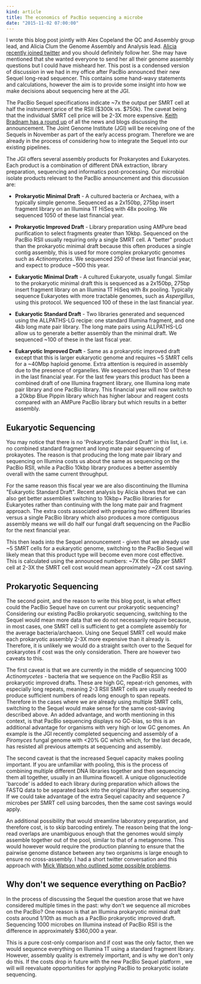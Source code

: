 ```yaml
---
kind: article
title: The economics of PacBio sequencing a microbe
date: "2015-11-02 07:00:00"
---
```


I wrote this blog post jointly with Alex Copeland the QC and Assembly group
lead, and Alicia Clum the Genome Assembly and Analysis lead. [Alicia recently
joined twitter][Alicia] and you should definitely follow her. She may have
mentioned that she wanted everyone to send her all their genome assembly
questions but I could have misheard her. This post is a condensed version of
discussion in we had in my office after PacBio announced their new Sequel
long-read sequencer. This contains some hand-wavy statements and calculations,
however the aim is to provide some insight into how we make decisions about
sequencing here at the JGI.

[Alicia]: https://twitter.com/alicia_clum

The PacBio Sequel specifications indicate ~7x the output per SMRT cell at half
the instrument price of the RSII ($300k vs. $750k). The caveat being that the
individual SMRT cell price will be 2-3X more expensive. [Keith Bradnam has a
round up][Keith Bradnam] of all the news and blogs discussing the announcement.
The Joint Genome Institute (JGI) will be receiving one of the Sequels in
November as part of the early access program. Therefore we are already in the
process of considering how to integrate the Sequel into our existing pipelines.

[Keith Bradnam]: http://www.acgt.me/blog/2015/10/1/who-is-saying-what-about-the-new-pacbio-sequel-system

The JGI offers several assembly products for Prokaryotes and Eukaryotes. Each
product is a combination of different DNA extraction, library preparation,
sequencing and informatics post-processing. Our microbial isolate products
relevant to the PacBio announcement and this discussion are:

  * **Prokaryotic Minimal Draft** - A cultured bacteria or Archaea, with a
    typically simple genome. Sequenced as a 2x150bp, 275bp insert fragment
    library on an Illumina 1T HiSeq with 48x pooling. We sequenced 1050 of
    these last financial year.

  * **Prokaryotic Improved Draft** - Library preparation using AMPure bead
    purification to select fragments greater than 10kbp. Sequenced on the
    PacBio RSII usually requiring only a single SMRT cell. A "better" product
    than the prokaryotic minimal draft because this often produces a single
    contig assembly, this is used for more complex prokaryotic genomes such as
    *Actinomycetes*. We sequenced 250 of these last financial year, and expect
    to produce ~500 this year.

  * **Eukaryotic Minimal Draft** - A cultured Eukaryote, usually fungal.
    Similar to the prokaryotic minimal draft this is sequenced as a 2x150bp,
    275bp insert fragment library on an Illumina 1T HiSeq with 8x pooling.
    Typically sequence Eukaryotes with more tractable genomes, such as
    *Aspergillus*, using this protocol. We sequenced 100 of these in the last
    financial year.

  * **Eukaryotic Standard Draft** - Two libraries generated and sequenced using
    the ALLPATHS-LG recipe: one standard Illumina fragment, and one 4kb long
    mate pair library. The long mate pairs using ALLPATHS-LG allow us to
    generate a better assembly than the minimal draft. We sequenced ~100 of
    these in the last fiscal year.

  * **Eukaryotic Improved Draft** - Same as a prokaryotic improved draft except
    that this is larger eukaryotic genome and requires ~5 SMRT cells for a
    ~40Mbp haploid genome. Extra attention is required in assembly due to the
    presence of organelles. We sequenced less than 10 of these in the last
    financial year. For the last few years this product has been a combined
    draft of one Illumina fragment library, one Illumina long mate pair library
    and one PacBio library. This financial year will now switch to a 20kbp Blue
    Pippin library which has higher labour and reagent costs compared with an
    AMPure PacBio library but which results in a better assembly.

## Eukaryotic Sequencing

You may notice that there is no 'Prokaryotic Standard Draft' in this list, i.e.
no combined standard fragment and long mate pair sequencing of prokayotes. The
reason is that producing the long mate pair library and sequencing on Illumina
costs us about the same as sequencing on the PacBio RSII, while a PacBio 10kbp
library produces a better assembly overall with the same current throughput.

For the same reason this fiscal year we are also discontinuing the Illumina
"Eukaryotic Standard Draft". Recent analysis by Alicia shows that we can also
get better assemblies switching to 10kbp+ PacBio libraries for Eukaryotes
rather than continuing with the long mate pair and fragment approach. The extra
costs associated with preparing two different libraries versus a single PacBio
library which also produces a more contiguous assembly means we will do half
our fungal draft sequencing on the PacBio for the next financial year.

This then leads into the Sequel announcement - given that we already use ~5
SMRT cells for a eukaryotic genome, switching to the PacBio Sequel will likely
mean that this product type will become even more cost effective. This is
calculated using the announced numbers: ~7X the GBp per SMRT cell at 2-3X the
SMRT cell cost would mean approximately ~2X cost saving.

## Prokaryotic Sequencing

The second point, and the reason to write this blog post, is what effect could
the PacBio Sequel have on current our prokaryotic sequencing? Considering our
existing PacBio prokaryotic sequencing, switching to the Sequel would mean more
data that we do not necessarily require because, in most cases, one SMRT cell
is sufficient to get a complete assembly for the average bacteria/archaeon.
Using one Sequel SMRT cell would make each prokaryotic assembly 2-3X more
expensive than it already is. Therefore, it is unlikely we would do a straight
switch over to the Sequel for prokaryotes if cost was the only consideration.
There are however two caveats to this.

The first caveat is that we are currently in the middle of sequencing 1000
*Actinomycetes* - bacteria that we sequence on the PacBio RSII as prokaryotic
improved drafts. These are high GC, repeat-rich genomes, with especially long
repeats, meaning 2-3 RSII SMRT cells are usually needed to produce sufficient
numbers of reads long enough to span repeats. Therefore in the cases where we
are already using multiple SMRT cells, switching to the Sequel would make sense
for the same cost-saving described above. An added advantage, and worth
mentioning in this context, is that PacBio sequencing displays no GC-bias, so
this is an additional advantage for organisms with very high or low GC genomes.
An example is the JGI recently completed sequencing and assembly of a
*Piromyces* fungal genome with <20% GC which which, for the last decade, has
resisted all previous attempts at sequencing and assembly.

The second caveat is that the increased Sequel capacity makes pooling
important. If you are unfamiliar with pooling, this is the process of combining
multiple different DNA libraries together and then sequencing them all
together, usually in an Illumina flowcell. A unique oligonucleotide 'barcode'
is added to each library during preparation which allows the FASTQ data to be
separated back into the original library after sequencing. If we could take
advantage of the extra Sequel capacity and sequence 7 microbes per SMRT cell
using barcodes, then the same cost savings would apply.

An additional possibility that would streamline laboratory preparation, and
therefore cost, is to skip barcoding entirely. The reason being that the
long-read overlaps are unambiguous enough that the genomes would simply
assemble together out of the pool, similar to that of a metagenome. This would
however would require the production planning to ensure that the pairwise
genome distance between any two organisms is large enough to ensure no
cross-assembly. I had a short twitter conversation and this approach with [Mick
Watson who outlined some possible problems][problems].

[problems]: https://twitter.com/bioinformatics/status/650391667741069312

## Why don't we sequence everything on PacBio?

In the process of discussing the Sequel the question arose that we have
considered multiple times in the past: why don't we sequence all microbes on
the PacBio? One reason is that an Illumina prokaryotic minimal draft costs
around 1/10th as much as a PacBio prokaryotic improved draft. Sequencing 1000
microbes on Illumina instead of PacBio RSII is the difference in approximately
$360,000 a year.

This is a pure cost-only comparison and if cost was the only factor, then we
would sequence everything on Illumina 1T using a standard fragment library.
However, assembly quality is extremely important, and is why we don't only do
this. If the costs drop in future with the new PacBio Sequel platform , we will
will reevaluate opportunities for applying PacBio to prokaryotic isolate
sequencing.
